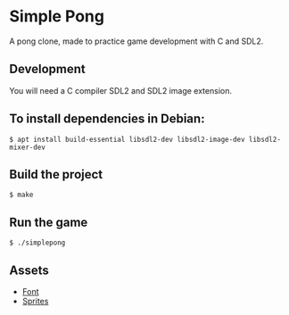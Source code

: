 # Simple Pong

A pong clone, made to practice game development with C and SDL2.

## Development

You will need a C compiler SDL2 and SDL2 image extension.

##  To install dependencies in Debian:

`$ apt install build-essential libsdl2-dev libsdl2-image-dev libsdl2-mixer-dev`

## Build the project

`$ make`

## Run the game

`$ ./simplepong`

## Assets

- [Font](https://opengameart.org/content/good-neighbors-pixel-font)
- [Sprites]()

